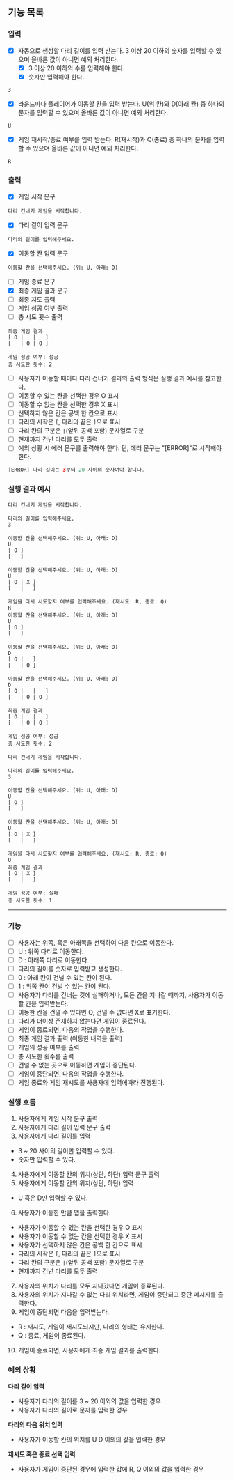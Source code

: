 ## 기능 목록

### 입력

- [x]  자동으로 생성할 다리 길이를 입력 받는다. 3 이상 20 이하의 숫자를 입력할 수 있으며 올바른 값이 아니면 예외 처리한다.
    - [x] 3 이상 20 이하의 수를 입력해야 한다.
    - [x] 숫자만 입력해야 한다.

```
3
```

- [x]  라운드마다 플레이어가 이동할 칸을 입력 받는다. U(위 칸)와 D(아래 칸) 중 하나의 문자를 입력할 수 있으며 올바른 값이 아니면 예외 처리한다.

```
U
```

- [x]  게임 재시작/종료 여부를 입력 받는다. R(재시작)과 Q(종료) 중 하나의 문자를 입력할 수 있으며 올바른 값이 아니면 예외 처리한다.

```
R
```

### 출력

- [x]  게임 시작 문구

```
다리 건너기 게임을 시작합니다.
```

- [x]  다리 길이 입력 문구

```
다리의 길이를 입력해주세요.
```

- [x]  이동할 칸 입력 문구

```
이동할 칸을 선택해주세요. (위: U, 아래: D)
```

- [ ]  게임 종료 문구
  - [x]  최종 게임 결과 문구
  - [ ]  최종 지도 출력
  - [ ]  게임 성공 여부 출력
  - [ ]  총 시도 횟수 출력

```
최종 게임 결과
[ O |   |   ]
[   | O | O ]

게임 성공 여부: 성공
총 시도한 횟수: 2
```

- [ ]  사용자가 이동할 때마다 다리 건너기 결과의 출력 형식은 실행 결과 예시를 참고한다.
  - [ ]  이동할 수 있는 칸을 선택한 경우 O 표시
  - [ ]  이동할 수 없는 칸을 선택한 경우 X 표시
  - [ ]  선택하지 않은 칸은 공백 한 칸으로 표시
  - [ ]  다리의 시작은 `[`, 다리의 끝은 `]`으로 표시
  - [ ]  다리 칸의 구분은 `|`(앞뒤 공백 포함) 문자열로 구분
  - [ ]  현재까지 건넌 다리를 모두 출력
- [ ]  예외 상황 시 에러 문구를 출력해야 한다. 단, 에러 문구는 "[ERROR]"로 시작해야 한다.

```java
[ERROR] 다리 길이는 3부터 20 사이의 숫자여야 합니다.
```

### 실행 결과 예시

```
다리 건너기 게임을 시작합니다.

다리의 길이를 입력해주세요.
3

이동할 칸을 선택해주세요. (위: U, 아래: D)
U
[ O ]
[   ]

이동할 칸을 선택해주세요. (위: U, 아래: D)
U
[ O | X ]
[   |   ]

게임을 다시 시도할지 여부를 입력해주세요. (재시도: R, 종료: Q)
R
이동할 칸을 선택해주세요. (위: U, 아래: D)
U
[ O ]
[   ]

이동할 칸을 선택해주세요. (위: U, 아래: D)
D
[ O |   ]
[   | O ]

이동할 칸을 선택해주세요. (위: U, 아래: D)
D
[ O |   |   ]
[   | O | O ]

최종 게임 결과
[ O |   |   ]
[   | O | O ]

게임 성공 여부: 성공
총 시도한 횟수: 2

```

```
다리 건너기 게임을 시작합니다.

다리의 길이를 입력해주세요.
3

이동할 칸을 선택해주세요. (위: U, 아래: D)
U
[ O ]
[   ]

이동할 칸을 선택해주세요. (위: U, 아래: D)
U
[ O | X ]
[   |   ]

게임을 다시 시도할지 여부를 입력해주세요. (재시도: R, 종료: Q)
Q
최종 게임 결과
[ O | X ]
[   |   ]

게임 성공 여부: 실패
총 시도한 횟수: 1

```

---

### 기능

- [ ]  사용자는 위쪽, 혹은 아래쪽을 선택하여 다음 칸으로 이동한다.
  - [ ]  U : 위쪽 다리로 이동한다.
  - [ ]  D : 아래쪽 다리로 이동한다.
- [ ]  다리의 길이를 숫자로 입력받고 생성한다.
  - [ ]  0 : 아래 칸이 건널 수 있는 칸이 된다.
  - [ ]  1 : 위쪽 칸이 건널 수 있는 칸이 된다.
- [ ]  사용자가 다리를 건너는 것에 실패하거나, 모든 칸을 지나갈 때까지, 사용자가 이동할 칸을 입력받는다.
- [ ]  이동한 칸을 건널 수 있다면 O, 건널 수 없다면 X로 표기한다.
- [ ]  다리가 더이상 존재하지 않는다면 게임이 종료된다.
- [ ]  게임이 종료되면, 다음의 작업을 수행한다.
  - [ ]  최종 게임 결과 출력 (이동한 내역을 출력)
  - [ ]  게임의 성공 여부를 출력
  - [ ]  총 시도한 횟수를 출력
- [ ]  건널 수 없는 곳으로 이동하면 게임이 중단된다.
- [ ]  게임이 중단되면, 다음의 작업을 수행한다.
  - [ ]  게임 종료와 게임 재시도를 사용자에 입력에따라 진행된다.

### 실행 흐름

1. 사용자에게 게임 시작 문구 출력
2. 사용자에게 다리 길이 입력 문구 출력
3. 사용자에게 다리 길이를 입력
  - 3 ~ 20 사이의 길이만 입력할 수 있다.
  - 숫자만 입력할 수 있다.
4. 사용자에게 이동할 칸의 위치(상단, 하단) 입력 문구 출력
5. 사용자에게 이동할 칸의 위치(상단, 하단) 입력
  - U 혹은 D만 입력할 수 있다.
6. 사용자가 이동한 만큼 맵을 출력한다.
  - 사용자가 이동할 수 있는 칸을 선택한 경우 O 표시
  - 사용자가 이동할 수 없는 칸을 선택한 경우 X 표시
  - 사용자가 선택하지 않은 칸은 공백 한 칸으로 표시
  - 다리의 시작은 `[`, 다리의 끝은 `]`으로 표시
  - 다리 칸의 구분은 `|`(앞뒤 공백 포함) 문자열로 구분
  - 현재까지 건넌 다리를 모두 출력
7. 사용자의 위치가 다리를 모두 지나갔다면 게임이 종료된다.
8. 사용자의 위치가 지나갈 수 없는 다리 위치라면, 게임이 중단되고 중단 메시지를 출력한다.
9. 게임이 중단되면 다음을 입력받는다.
  - R : 재시도, 게임이 재시도되지만, 다리의 형태는 유지한다.
  - Q : 종료, 게임이 종료된다.
10. 게임이 종료되면, 사용자에게 최종 게임 결과를 출력한다.

### 예외 상황

**다리 길이 입력**

- 사용자가 다리의 길이를 3 ~ 20 이외의 값을 입력한 경우
- 사용자가 다리의 길이로 문자를 입력한 경우

**다리의 다음 위치 입력**

- 사용자가 이동할 칸의 위치를 U D 이외의 값을 입력한 경우

**재시도 혹은 종료 선택 입력**

- 사용자가 게임이 중단된 경우에 입력한 값에 R, Q 이외의 값을 입력한 경우
